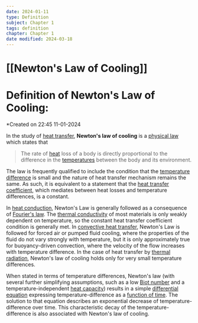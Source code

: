 ```yaml
---
date: 2024-01-11
type: Definition
subject: Chapter 1
tags: definition
chapter: Chapter 1
date modified: 2024-03-18
---
```


# [[Newton's Law of Cooling]]

# Definition of Newton's Law of Cooling:
*Created on 22:45 11-01-2024

In the study of [heat transfer](https://en.wikipedia.org/wiki/Heat_transfer "Heat transfer"), **Newton's law of cooling** is a [physical law](https://en.wikipedia.org/wiki/Physical_law "Physical law") which states that

> The rate of [heat](https://en.wikipedia.org/wiki/Heat "Heat") loss of a body is directly proportional to the difference in the [temperatures](https://en.wikipedia.org/wiki/Temperature "Temperature") between the body and its environment.

The law is frequently qualified to include the condition that the [temperature difference](https://en.wikipedia.org/wiki/Temperature_gradient "Temperature gradient") is small and the nature of heat transfer mechanism remains the same. As such, it is equivalent to a statement that the [heat transfer coefficient](https://en.wikipedia.org/wiki/Heat_transfer_coefficient "Heat transfer coefficient"), which mediates between heat losses and temperature differences, is a constant.

In [heat conduction](https://en.wikipedia.org/wiki/Thermal_conduction "Thermal conduction"), Newton's Law is generally followed as a consequence of [Fourier's law](https://en.wikipedia.org/wiki/Thermal_conduction#Fourier.27s_law "Thermal conduction"). The [thermal conductivity](https://en.wikipedia.org/wiki/Thermal_conductivity "Thermal conductivity") of most materials is only weakly dependent on temperature, so the constant heat transfer coefficient condition is generally met. In [convective heat transfer](https://en.wikipedia.org/wiki/Convection_(heat_transfer) "Convection (heat transfer)"), Newton's Law is followed for forced air or pumped fluid cooling, where the properties of the fluid do not vary strongly with temperature, but it is only approximately true for buoyancy-driven convection, where the velocity of the flow increases with temperature difference. In the case of heat transfer by [thermal radiation](https://en.wikipedia.org/wiki/Thermal_radiation "Thermal radiation"), Newton's law of cooling holds only for very small temperature differences.

When stated in terms of temperature differences, Newton's law (with several further simplifying assumptions, such as a low [Biot number](https://en.wikipedia.org/wiki/Biot_number "Biot number") and a temperature-independent [heat capacity](https://en.wikipedia.org/wiki/Heat_capacity "Heat capacity")) results in a simple [differential equation](https://en.wikipedia.org/wiki/Differential_equation "Differential equation") expressing temperature-difference as a [function of time](https://en.wikipedia.org/wiki/Function_of_time "Function of time"). The solution to that equation describes an exponential decrease of temperature-difference over time. This characteristic decay of the temperature-difference is also associated with Newton's law of cooling.
